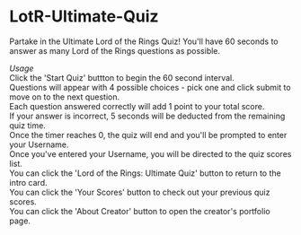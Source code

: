 # LotR-Ultimate-Quiz
Partake in the Ultimate Lord of the Rings Quiz! You'll have 60 seconds to answer as many Lord of the Rings questions as possible.

*Usage*
<br>Click the 'Start Quiz' buttton to begin the 60 second interval.
<br>Questions will appear with 4 possible choices - pick one and click submit to move on to the next question.
<br>Each question answered correctly will add 1 point to your total score.
<br>If your answer is incorrect, 5 seconds will be deducted from the remaining quiz time.
<br>Once the timer reaches 0, the quiz will end and you'll be prompted to enter your Username.
<br>Once you've entered your Username, you will be directed to the quiz scores list.
<br>You can click the 'Lord of the Rings: Ultimate Quiz' button to return to the intro card.
<br>You can click the 'Your Scores' button to check out your previous quiz scores.
<br>You can click the 'About Creator' button to open the creator's portfolio page.
